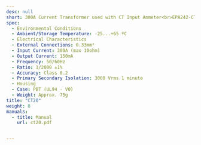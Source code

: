 ```yaml
---
desc: null
short: 300A Current Transformer used with CT Input Ammeter<br>EPA242-CT Model
spec:
  - Environmental Conditions
  - Ambient/Storage Temperature: -25...+65 ºC
  - Electrical Characteristics
  - External Connections: 0.33mm²
  - Input Current: 300A (max 10ohm)
  - Output Current: 150mA
  - Frequency: 50/60Hz
  - Ratio: 1/2000 ±1%
  - Accuracy: Class 0.2
  - Primary Secondary Isolation: 3000 Vrms 1 minute
  - Housing 
  - Case: PBT (UL94 - V0)
  - Weight: Approx. 75g
title: "CT20"
weight: 8
manuals:
  - title: Manual
    url: ct20.pdf


---
```

